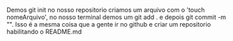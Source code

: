 Demos git init no nosso repositorio criamos um arquivo com o 'touch nomeArquivo', no nosso terminal demos um git add . e depois git commit -m "". Isso é a mesma coisa que a gente ir no github e criar um repositorio habilitando o README.md